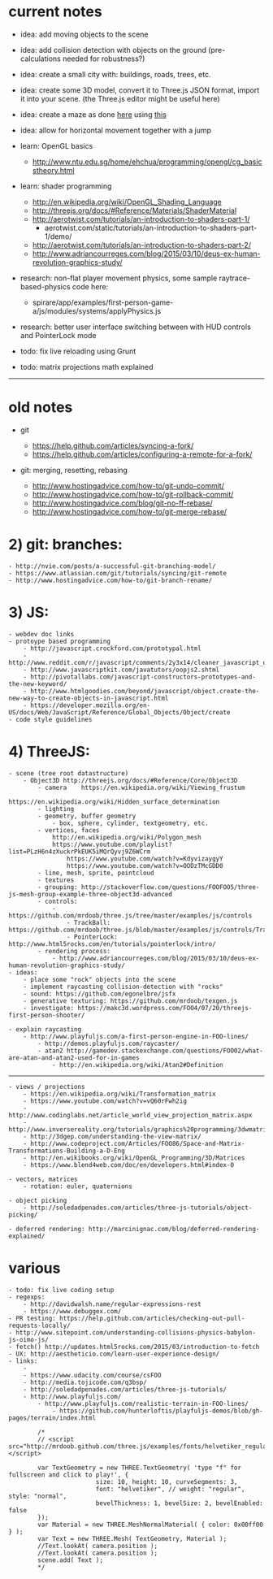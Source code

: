 # current notes

- idea: add moving objects to the scene
- idea: add collision detection with objects on the ground (pre-calculations needed for robustness?)
- idea: create a small city with: buildings, roads, trees, etc.
- idea: create some 3D model, convert it to Three.js JSON format, import it into your scene. (the Three.js editor might be useful here)
- idea: create a maze as done [here](https://github.com/josdirksen/essential-threejs/tree/master/chapter-03) using [this](https://github.com/felipecsl/random-maze-generator)
- idea: allow for horizontal movement together with a jump
- learn: OpenGL basics
	- http://www.ntu.edu.sg/home/ehchua/programming/opengl/cg_basicstheory.html 
- learn: shader programming
	- http://en.wikipedia.org/wiki/OpenGL_Shading_Language
	- http://threejs.org/docs/#Reference/Materials/ShaderMaterial
	- http://aerotwist.com/tutorials/an-introduction-to-shaders-part-1/
		- aerotwist.com/static/tutorials/an-introduction-to-shaders-part-1/demo/
	- http://aerotwist.com/tutorials/an-introduction-to-shaders-part-2/
	- http://www.adriancourreges.com/blog/2015/03/10/deus-ex-human-revolution-graphics-study/

- research: non-flat player movement physics, some sample raytrace-based-physics code here:
	- spirare/app/examples/first-person-game-a/js/modules/systems/applyPhysics.js

- research: better user interface switching between with HUD controls and PointerLock mode

- todo: fix live reloading using Grunt
- todo: matrix projections math explained

-----------

# old notes

- git
	- https://help.github.com/articles/syncing-a-fork/
	- https://help.github.com/articles/configuring-a-remote-for-a-fork/

- git: merging, resetting, rebasing
	- http://www.hostingadvice.com/how-to/git-undo-commit/
 	- http://www.hostingadvice.com/how-to/git-rollback-commit/
	- http://www.hostingadvice.com/blog/git-no-ff-rebase/
	- http://www.hostingadvice.com/how-to/git-merge-rebase/


# 2) git: branches:

	- http://nvie.com/posts/a-successful-git-branching-model/
	- https://www.atlassian.com/git/tutorials/syncing/git-remote
	- http://www.hostingadvice.com/how-to/git-branch-rename/

# 3) JS:
	- webdev doc links
	- protoype based programming
		- http://javascript.crockford.com/prototypal.html
		- http://www.reddit.com/r/javascript/comments/2y3x14/cleaner_javascript_object_inheritance_example/
		- http://www.javascriptkit.com/javatutors/oopjs2.shtml
		- http://pivotallabs.com/javascript-constructors-prototypes-and-the-new-keyword/
		- http://www.htmlgoodies.com/beyond/javascript/object.create-the-new-way-to-create-objects-in-javascript.html
		- https://developer.mozilla.org/en-US/docs/Web/JavaScript/Reference/Global_Objects/Object/create
	- code style guidelines

# 4) ThreeJS:

	- scene (tree root datastructure)
		- Object3D http://threejs.org/docs/#Reference/Core/Object3D
			- camera	https://en.wikipedia.org/wiki/Viewing_frustum
						https://en.wikipedia.org/wiki/Hidden_surface_determination
			- lighting
			- geometry, buffer geometry
				- box, sphere, cylinder, textgeometry, etc.
			- vertices, faces
				http://en.wikipedia.org/wiki/Polygon_mesh
				https://www.youtube.com/playlist?list=PLzH6n4zXuckrPkEUK5iMQrQyvj9Z6WCrm
					https://www.youtube.com/watch?v=KdyvizaygyY
					https://www.youtube.com/watch?v=OODzTMcGDD0
			- line, mesh, sprite, pointcloud
			- textures
			- grouping: http://stackoverflow.com/questions/FOOFOO5/three-js-mesh-group-example-three-object3d-advanced
			- controls:
				- https://github.com/mrdoob/three.js/tree/master/examples/js/controls
					- TrackBall: https://github.com/mrdoob/three.js/blob/master/examples/js/controls/TrackballControls.js 
					- PointerLock: http://www.html5rocks.com/en/tutorials/pointerlock/intro/
			- rendering process:
				- http://www.adriancourreges.com/blog/2015/03/10/deus-ex-human-revolution-graphics-study/
	- ideas:
		- place some "rock" objects into the scene
		- implement raycasting collision-detection with "rocks"
		- sound: https://github.com/egonelbre/jsfx
		- generative texturing: https://github.com/mrdoob/texgen.js
		- investigate: https://makc3d.wordpress.com/FOO4/07/20/threejs-first-person-shooter/

	- explain raycasting
		- http://www.playfuljs.com/a-first-person-engine-in-FOO-lines/
			- http://demos.playfuljs.com/raycaster/
			- atan2 http://gamedev.stackexchange.com/questions/FOO02/what-are-atan-and-atan2-used-for-in-games
				- http://en.wikipedia.org/wiki/Atan2#Definition

-----------

	- views / projections
		- https://en.wikipedia.org/wiki/Transformation_matrix
		- https://www.youtube.com/watch?v=vQ60rFwh2ig
		- http://www.codinglabs.net/article_world_view_projection_matrix.aspx
		- http://www.inversereality.org/tutorials/graphics%20programming/3dwmatrices.html
		- http://3dgep.com/understanding-the-view-matrix/
		- http://www.codeproject.com/Articles/FOO86/Space-and-Matrix-Transformations-Building-a-D-Eng
		- http://en.wikibooks.org/wiki/OpenGL_Programming/3D/Matrices
		- https://www.blend4web.com/doc/en/developers.html#index-0

	- vectors, matrices
		- rotation: euler, quaternions

	- object picking
		- http://soledadpenades.com/articles/three-js-tutorials/object-picking/

	- deferred rendering: http://marcinignac.com/blog/deferred-rendering-explained/

# various

	- todo: fix live coding setup
	- regexps:
		- http://davidwalsh.name/regular-expressions-rest
		- https://www.debuggex.com/
	- PR testing: https://help.github.com/articles/checking-out-pull-requests-locally/
	- http://www.sitepoint.com/understanding-collisions-physics-babylon-js-oimo-js/
	- fetch() http://updates.html5rocks.com/2015/03/introduction-to-fetch
	- UX: http://aestheticio.com/learn-user-experience-design/
	- links:
		- 
		- https://www.udacity.com/course/csFOO
		- http://media.tojicode.com/q3bsp/
		- http://soledadpenades.com/articles/three-js-tutorials/
		- http://www.playfuljs.com/
			- http://www.playfuljs.com/realistic-terrain-in-FOO-lines/
				- https://github.com/hunterloftis/playfuljs-demos/blob/gh-pages/terrain/index.html

~~~
		/*
		// <script src="http://mrdoob.github.com/three.js/examples/fonts/helvetiker_regular.typeface.js"></script>

		var TextGeometry = new THREE.TextGeometry( 'type "f" for fullscreen and click to play!', {
						size: 10, height: 10, curveSegments: 3,
						font: "helvetiker", // weight: "regular", style: "normal",
						bevelThickness: 1, bevelSize: 2, bevelEnabled: false
		});
		var Material = new THREE.MeshNormalMaterial( { color: 0x00ff00 } );
		var Text = new THREE.Mesh( TextGeometry, Material );
		//Text.lookAt( camera.position );
		//Text.lookAt( camera.position );
		scene.add( Text );
		*/
~~~
